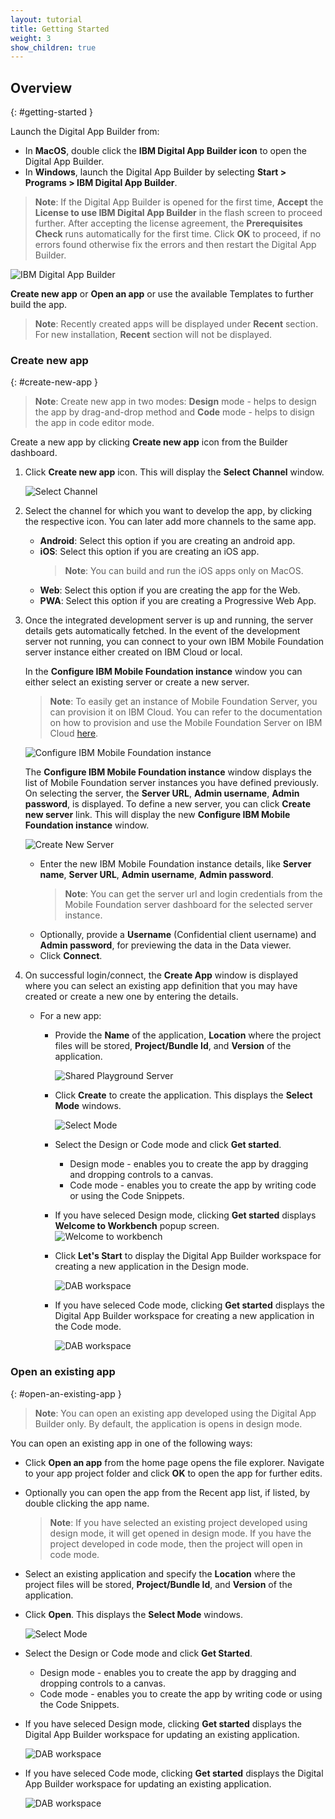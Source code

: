 ```yaml
---
layout: tutorial
title: Getting Started
weight: 3
show_children: true
---
```

<!-- NLS_CHARSET=UTF-8 -->
## Overview
{: #getting-started }

Launch the Digital App Builder from:

* In **MacOS**, double click the **IBM Digital App Builder icon** to open the Digital App Builder.
* In **Windows**, launch the Digital App Builder by selecting **Start > Programs > IBM Digital App Builder**.

>**Note**: If the Digital App Builder is opened for the first time, **Accept** the **License to use IBM Digital App Builder** in the flash screen to proceed further. After accepting the license agreement, the **Prerequisites Check** runs automatically for the first time. Click **OK** to proceed, if no errors found otherwise fix the errors and then restart the Digital App Builder.

![IBM Digital App Builder](dab-home-screen.png)

**Create new app** or **Open an app** or use the available Templates to further build the app.
>**Note**: Recently created apps will be displayed under **Recent** section. For new installation, **Recent** section will not be displayed.

### Create new app
{: #create-new-app }

>**Note**: Create new app in two modes: **Design** mode - helps to design the app by drag-and-drop method and **Code** mode - helps to disign the app in code editor mode.

Create a new app by clicking **Create new app** icon from the Builder dashboard.

1. Click **Create new app** icon. This will display the **Select Channel** window.

    ![Select Channel](dab-select-channel.png)

2. Select the channel for which you want to develop the app, by clicking the respective icon. You can later add more channels to the same app.

    * **Android**: Select this option if you are creating an android app.
    * **iOS**: Select this option if you are creating an iOS app.
        >**Note**: You can build and run the iOS apps only on MacOS.
    * **Web**: Select this option if you are creating the app for the Web.
    * **PWA**: Select this option if you are creating a Progressive Web App.

3. Once the integrated development server is up and running, the server details gets automatically fetched. In the event of the development server not running, you can connect to your own IBM Mobile Foundation server instance either created on IBM Cloud or local.

    In the **Configure IBM Mobile Foundation instance** window you can either select an existing server or create a new server.

    >**Note**: To easily get an instance of Mobile Foundation Server, you can provision it on IBM Cloud. You can refer to the documentation on how to provision and use the Mobile Foundation Server on IBM Cloud [here](https://cloud.ibm.com/docs/services/mobilefoundation?topic=mobilefoundation-getting-started).

    ![Configure IBM Mobile Foundation instance](dab-config-ibm-cloud-instance.png)
 
    The **Configure IBM Mobile Foundation instance** window displays the list of Mobile Foundation server instances you have defined previously. On selecting the server, the **Server URL**, **Admin username**, **Admin password**, is displayed. To define a new server, you can click **Create new server** link. This will display the new **Configure IBM Mobile Foundation instance** window.

    ![Create New Server](dab-custom-professional-server.png)

    * Enter the new IBM Mobile Foundation instance details, like **Server name**, **Server URL**, **Admin username**, **Admin password**.
        >**Note**: You can get the server url and login credentials from the Mobile Foundation server dashboard for the selected server instance.
    * Optionally, provide a **Username** (Confidential client username) and **Admin password**, for previewing the data in the Data viewer.
    * Click **Connect**.

4. On successful login/connect, the **Create App** window is displayed where you can select an existing app definition that you may have created or create a new one by entering the details. 
    * For a new app: 
        * Provide the **Name** of the application, **Location** where the project files will be stored, **Project/Bundle Id**, and **Version** of the application. 
 
            ![Shared Playground Server](dab-create-app.png)

        * Click **Create** to create the application. This displays the **Select Mode** windows.

            ![Select Mode](dab-select-mode.png)

        * Select the Design or Code mode and click **Get started**.
            * Design mode - enables you to create the app by dragging and dropping controls to a canvas.
            * Code mode - enables you to create the app by writing code or using the Code Snippets.
        * If you have seleced Design mode, clicking **Get started** displays **Welcome to Workbench** popup screen.
            ![Welcome to workbench](dab-welcome.png)
        * Click **Let's Start** to display the Digital App Builder workspace for creating a new application in the Design mode.

            ![DAB workspace](dab-workbench.png)

        * If you have seleced Code mode, clicking **Get started** displays the Digital App Builder workspace for creating a new application in the Code mode.

            ![DAB workspace](dab-create-code-mode.png)

### Open an existing app
{: #open-an-existing-app }
 
>**Note**: You can open an existing app developed using the Digital App Builder only. By default, the application is opens in design mode.

You can open an existing app in one of the following ways:

* Click **Open an app** from the home page opens the file explorer. Navigate to your app project folder and click **OK** to open the app for further edits.
* Optionally you can open the app from the Recent app list, if listed, by double clicking the app name.

    >**Note**: If you have selected an existing project developed using design mode, it will get opened in design mode. If you have the project developed in code mode, then the project will open in code mode. 

* Select an existing application and specify the **Location** where the project files will be stored, **Project/Bundle Id**, and **Version** of the application.
* Click **Open**. This displays the **Select Mode** windows.

    ![Select Mode](dab-select-mode.png)

* Select the Design or Code mode and click **Get Started**.
    * Design mode - enables you to create the app by dragging and dropping controls to a canvas.
    * Code mode - enables you to create the app by writing code or using the Code Snippets.
* If you have seleced Design mode, clicking **Get started** displays the Digital App Builder workspace for updating an existing application.

    ![DAB workspace](dab-workbench.png)

* If you have seleced Code mode, clicking **Get started** displays the Digital App Builder workspace for updating an existing application.

    ![DAB workspace](dab-create-code-mode.png)
